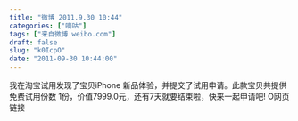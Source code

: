 ```yaml
---
title: "微博 2011.9.30 10:44"
categories: ["嘀咕"]
tags: ["来自微博 weibo.com"]
draft: false
slug: "k0IcpO"
date: "2011-09-30 10:44:00"
---
```


<p>我在淘宝试用发现了宝贝iPhone 新品体验，并提交了试用申请。此款宝贝共提供免费试用份数 1份，价值7999.0元，还有7天就要结束啦，快来一起申请吧!   O网页链接 ​​​​</p>
